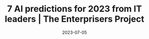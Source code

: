 ---
category:
- .nan
date: 2023-07-05
keyword_suggestion: no-code solution to your digital transformation
post_inspiration: https://enterprisersproject.com/article/2022/12/ai-predictions-2023
silot_terms: digital transformation
title: 7 AI predictions for 2023 from IT leaders | The Enterprisers Project
---